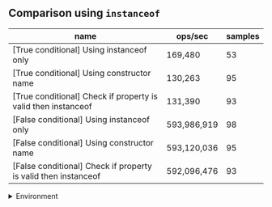 ## Comparison using `instanceof`

|name|ops/sec|samples|
|-|-|-|
|[True conditional] Using instanceof only|169,480|53|
|[True conditional] Using constructor name|130,263|95|
|[True conditional] Check if property is valid then instanceof |131,390|93|
|[False conditional] Using instanceof only|593,986,919|98|
|[False conditional] Using constructor name|593,120,036|95|
|[False conditional] Check if property is valid then instanceof |592,096,476|93|


<details>
<summary>Environment</summary>

* __Machine:__ linux x64 | 2 vCPUs | 6.8GB Mem
* __Run:__ Sat Oct 21 2023 12:34:32 GMT+0000 (Coordinated Universal Time)
</details>

<!--
{"environment":{"platform":"linux","arch":"x64","cpus":2,"totalMemory":6.7597503662109375},"benchmarks":[{"name":"[True conditional] Using instanceof only","opsSec":169480.2606815362,"samples":3},{"name":"[True conditional] Using constructor name","opsSec":130263.39544590334,"samples":3},{"name":"[True conditional] Check if property is valid then instanceof ","opsSec":131389.63834237112,"samples":3},{"name":"[False conditional] Using instanceof only","opsSec":593986919.4425759,"samples":8},{"name":"[False conditional] Using constructor name","opsSec":593120035.6066624,"samples":6},{"name":"[False conditional] Check if property is valid then instanceof ","opsSec":592096476.2905276,"samples":8}]}-->
